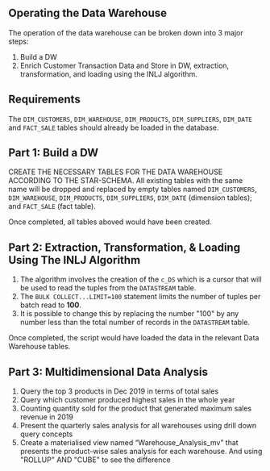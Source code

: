 ## Operating the Data Warehouse
The operation of the data warehouse can be broken down into 3 major steps:
1) Build a DW
2) Enrich Customer Transaction Data and Store in DW, extraction, transformation, and loading using the INLJ algorithm.

## Requirements
The `DIM_CUSTOMERS`, `DIM_WAREHOUSE`, `DIM_PRODUCTS`, `DIM_SUPPLIERS`, `DIM_DATE` and `FACT_SALE` tables should already be loaded in the database.

## Part 1: Build a DW 
CREATE THE NECESSARY TABLES FOR THE DATA WAREHOUSE ACCORDING TO THE STAR-SCHEMA. All existing tables with the same name will be dropped and replaced by empty 
tables named `DIM_CUSTOMERS`, `DIM_WAREHOUSE`, `DIM_PRODUCTS`, `DIM_SUPPLIERS`, `DIM_DATE` (dimension tables); and `FACT_SALE` (fact table).

Once completed, all tables aboved would have been created.

## Part 2: Extraction, Transformation, & Loading Using The INLJ Algorithm
1) The algorithm involves the creation of the `c_DS` which is a cursor that will be used to read the tuples from the `DATASTREAM` table.
2) The `BULK COLLECT...LIMIT=100` statement limits the number of tuples per batch read to **100**.
3) It is possible to change this by replacing the number "100" by any number less than the total number of records in the `DATASTREAM` table.

Once completed, the script would have loaded the data in the relevant Data Warehouse tables.

## Part 3: Multidimensional Data Analysis
1) Query the top 3 products in Dec 2019 in terms of total sales
2) Query which customer produced highest sales in the whole year
3) Counting quantity sold for the product that generated maximum sales revenue in 2019
4) Present the quarterly sales analysis for all warehouses using drill down query concepts
5) Create a materialised view named “Warehouse_Analysis_mv” that presents the product-wise sales analysis for each warehouse. And using "ROLLUP" AND "CUBE" to see the difference          
